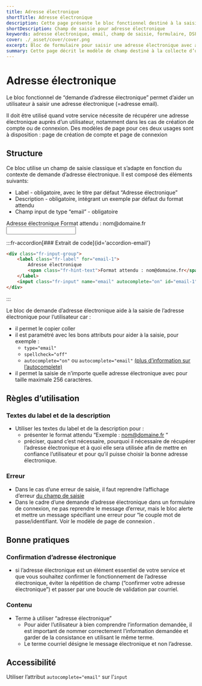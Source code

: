 ```yaml
---
title: Adresse électronique
shortTitle: Adresse électronique
description: Cette page présente le bloc fonctionnel destiné à la saisie d’une adresse électronique dans un formulaire avec les règles d’utilisation, les bonnes pratiques et les recommandations d’accessibilité associées.
shortDescription: Champ de saisie pour adresse électronique
keywords: adresse électronique, email, champ de saisie, formulaire, DSFR, accessibilité, autocomplete, validation, création de compte, connexion
cover: ./_asset/cover/cover.png
excerpt: Bloc de formulaire pour saisir une adresse électronique avec aide à la saisie, messages d’erreur et recommandations d’usage.
summary: Cette page décrit le modèle de champ destiné à la collecte d’une adresse électronique dans les services en ligne. Elle précise la structure attendue, les attributs HTML à utiliser, les règles d’écriture du label et de la description, ainsi que les messages d’erreur appropriés. Des recommandations sont fournies pour éviter les doublons de saisie et assurer la cohérence du terme utilisé. L’accessibilité est également prise en compte grâce aux bonnes pratiques de configuration technique.
---
```


# Adresse électronique

Le bloc fonctionnel de “demande d’adresse électronique” permet d’aider un utilisateur à saisir une adresse électronique (=adresse email).

Il doit être utilisé quand votre service nécessite de récupérer une adresse électronique auprès d’un utilisateur, notamment dans les cas de création de compte ou de connexion. Des modèles de page pour ces deux usages sont à disposition : page de création de compte et page de connexion

## Structure

Ce bloc utilise un champ de saisie classique et s’adapte en fonction du contexte de demande d’adresse électronique. Il est composé des éléments suivants:

- Label - obligatoire, avec le titre par défaut “Adresse électronique”
- Description - obligatoire, intégrant un exemple par défaut du format attendu
- Champ input de type “email” - obligatoire

<div class="dsfr-doc-preview">
<div class="fr-input-group">
    <label class="fr-label" for="email-1">
        Adresse électronique
        <span class="fr-hint-text">Format attendu : nom@domaine.fr</span>
    </label>
    <input class="fr-input" name="email" autocomplete="on" id="email-1" type="email">
</div>
</div>

:::fr-accordion[### Extrait de code]{id='accordion-email'}

```html
<div class="fr-input-group">
    <label class="fr-label" for="email-1">
        Adresse électronique
        <span class="fr-hint-text">Format attendu : nom@domaine.fr</span>
    </label>
    <input class="fr-input" name="email" autocomplete="on" id="email-1" type="email">
</div>
```
:::

Le bloc de demande d’adresse électronique aide à la saisie de l’adresse électronique pour l’utilisateur car :

- il permet le copier coller
- il est paramétré avec les bons attributs pour aider à la saisie, pour exemple :
    - `type="email"`
    - `spellcheck="off"`
    - `autocomplete="on"` ou `autocomplete="email"` [(plus d’information sur l’autocomplete)](https://developer.mozilla.org/fr/docs/Web/HTML/Attributes/autocomplete)
- il permet la saisie de n’importe quelle adresse électronique avec pour taille maximale 256 caractères.

## Règles d’utilisation

### Textes du label et de la description

- Utiliser les textes du label et de la description pour :
    - présenter le format attendu “Exemple : nom@domaine.fr “
    - préciser, quand c’est nécessaire, pourquoi il nécessaire de récupérer l’adresse électronique et à quoi elle sera utilisée afin de mettre en confiance l’utilisateur et pour qu’il puisse choisir la bonne adresse électronique.

### Erreur

- Dans le cas d’une erreur de saisie, il faut reprendre l’affichage d’erreur [du champ de saisie](../../../../../component/input/_part/doc/index.md)
- Dans le cadre d’une demande d’adresse électronique dans un formulaire de connexion, ne pas reprendre le message d’erreur, mais le bloc alerte et mettre un message spécifiant une erreur pour “le couple mot de passe/identifiant. Voir le modèle de page de connexion .

## Bonne pratiques

### Confirmation d’adresse électronique

- si l’adresse électronique est un élément essentiel de votre service et que vous souhaitez confirmer le fonctionnement de l’adresse électronique, éviter la répétition de champ (“confirmer votre adresse électronique”) et passer par une boucle de validation par courriel.

### Contenu

- Terme à utiliser “adresse électronique”
    - Pour aider l’utilisateur à bien comprendre l’information demandée, il est important de nommer correctement l’information demandée et garder de la consistance en utilisant le même terme.
    - Le terme courriel désigne le message électronique et non l’adresse.

## Accessibilité

Utiliser l’attribut `autocomplete="email"` sur l’`input`

